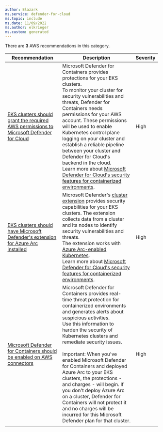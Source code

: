 ```yaml
---
author: Elazark
ms.service: defender-for-cloud
ms.topic: include
ms.date: 11/09/2022
ms.author: elkrieger
ms.custom: generated
---
```


There are **3** AWS recommendations in this category.

|Recommendation |Description |Severity |
|---|---|---|
|[EKS clusters should grant the required AWS permissions to Microsoft Defender for Cloud](https://portal.azure.com/#blade/Microsoft_Azure_Security/RecommendationsBlade/assessmentKey/7d3a977e-46f1-419a-9046-4bd44db80aac) |Microsoft Defender for Containers provides protections for your EKS clusters. <br> To monitor your cluster for security vulnerabilities and threats, Defender for Containers needs permissions for your AWS account. These permissions will be used to enable Kubernetes control plane logging on your cluster and establish a reliable pipeline between your cluster and Defender for Cloud's backend in the cloud. <br> Learn more about [Microsoft Defender for Cloud's security features for containerized environments](/azure/security-center/defender-for-kubernetes-introduction). |High |
|[EKS clusters should have Microsoft Defender's extension for Azure Arc installed](https://portal.azure.com/#blade/Microsoft_Azure_Security/RecommendationsBlade/assessmentKey/38307993-84fb-4636-8ce7-3a64466bb5cc) |Microsoft Defender's [cluster extension](/azure/azure-arc/kubernetes/extensions) provides security capabilities for your EKS clusters. The extension collects data from a cluster and its nodes to identify security vulnerabilities and threats. <br> The extension works with [Azure Arc-enabled Kubernetes](/azure/azure-arc/kubernetes/overview). <br>Learn more about [Microsoft Defender for Cloud's security features for containerized environments](/azure/defender-for-cloud/defender-for-containers-introduction?tabs=defender-for-container-arch-aks). |High |
|[Microsoft Defender for Containers should be enabled on AWS connectors](https://portal.azure.com/#blade/Microsoft_Azure_Security/RecommendationsBlade/assessmentKey/11d0f4af-6924-4a2e-8b66-781a4553c828) |Microsoft Defender for Containers provides real-time threat protection for containerized environments and generates alerts about suspicious activities.<br>Use this information to harden the security of Kubernetes clusters and remediate security issues.<br><br>Important: When you've enabled Microsoft Defender for Containers and deployed Azure Arc to your EKS clusters, the protections - and charges - will begin. If you don't deploy Azure Arc on a cluster, Defender for Containers will not protect it and no charges will be incurred for this Microsoft Defender plan for that cluster. |High |
|||
